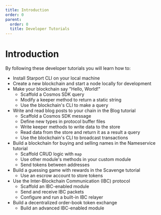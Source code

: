 ```yaml
---
title: Introduction
order: 0
parent:
  order: 0
  title: Developer Tutorials
---
```


# Introduction

By following these developer tutorials you will learn how to:

* Install Starport CLI on your local machine
* Create a new blockchain and start a node locally for development
* Make your blockchain say "Hello, World!"
  * Scaffold a Cosmos SDK query
  * Modify a keeper method to return a static string
  * Use the blockchain's CLI to make a query
* Write and read blog posts to your chain in the Blog tutorial
  * Scaffold a Cosmos SDK message
  * Define new types in protocol buffer files
  * Write keeper methods to write data to the store
  * Read data from the store and return it as a result a query
  * Use the blockchain's CLI to broadcast transactions
* Build a blockchain for buying and selling names in the Nameservice tutorial
  * Scaffold CRUD logic with `map`
  * Use other module's methods in your custom module
  * Send tokens between addresses
* Build a guessing game with rewards in the Scavenge tutorial
  * Use an escrow account to store tokens
* Use the Inter-Blockchain Communication (IBC) protocol
  * Scaffold an IBC-enabled module
  * Send and receive IBC packets
  * Configure and run a built-in IBC relayer
* Build a decentralized order-book token exchange
  * Build an advanced IBC-enabled module
